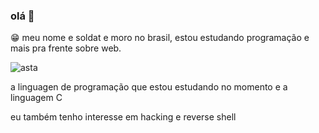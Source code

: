 ### olá 👋
😁  meu nome e soldat e moro no brasil, estou estudando programação
e mais pra frente sobre web.

![asta](https://i.pinimg.com/originals/e1/2d/07/e12d07a38e76b1017a8de84b73f7b53f.gif)

a linguagen de programação que estou estudando no momento e a linguagem C

eu também tenho interesse em hacking e reverse shell



